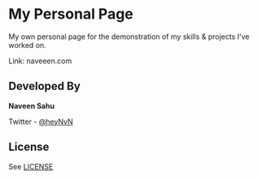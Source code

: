 # My Personal Page

My own personal page for the demonstration of my skills & projects I've worked on.

Link: naveeen.com

## Developed By

**Naveen Sahu**

Twitter - [@heyNvN](https://twitter.com/heyNvN)

## License

See [LICENSE](https://github.com/theNvN/theNvN.github.io/blob/master/LICENSE)
